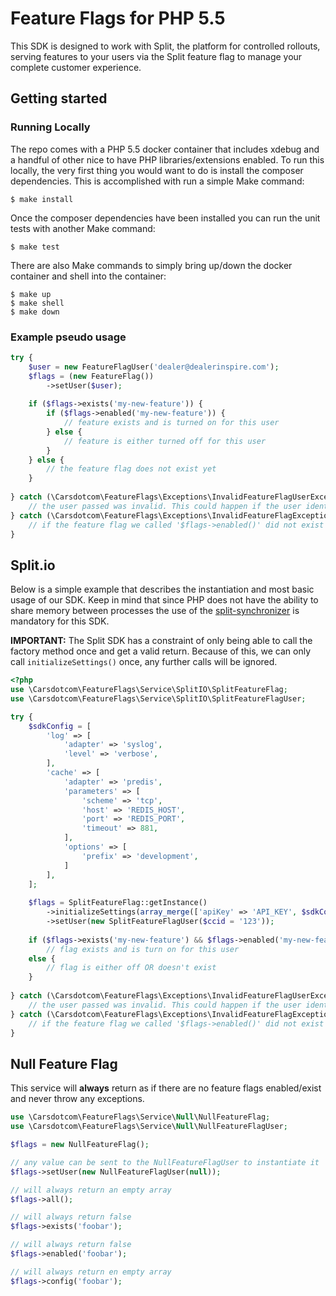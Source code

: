 # Feature Flags for PHP 5.5
This SDK is designed to work with Split, the platform for controlled rollouts, serving features to your users via the Split feature flag to manage your complete customer experience.


## Getting started

### Running Locally
The repo comes with a PHP 5.5 docker container that includes xdebug and a handful of other nice to have PHP libraries/extensions enabled. 
To run this locally, the very first thing you would want to do is install the composer dependencies. This is accomplished with run a simple Make command:
```shell
$ make install
```

Once the composer dependencies have been installed you can run the unit tests with another Make command:  
```shell
$ make test
```

There are also Make commands to simply bring up/down the docker container and shell into the container:
```shell
$ make up
$ make shell
$ make down
```

### Example pseudo usage

```php
try {
    $user = new FeatureFlagUser('dealer@dealerinspire.com');
    $flags = (new FeatureFlag())
        ->setUser($user);
       
    if ($flags->exists('my-new-feature')) {
        if ($flags->enabled('my-new-feature')) {
            // feature exists and is turned on for this user
        } else {
            // feature is either turned off for this user
        }
    } else {
        // the feature flag does not exist yet
    }
    
} catch (\Carsdotcom\FeatureFlags\Exceptions\InvalidFeatureFlagUserException $exception) {
    // the user passed was invalid. This could happen if the user identifier wasn't sent during creation
} catch (\Carsdotcom\FeatureFlags\Exceptions\InvalidFeatureFlagException $exception) {
    // if the feature flag we called '$flags->enabled()' did not exist in the system, this exception is thrown 
}
```

## Split.io
Below is a simple example that describes the instantiation and most basic usage of our SDK.
Keep in mind that since PHP does not have the ability to share memory between processes the use of the [split-synchronizer](https://help.split.io/hc/en-us/articles/360019686092-Split-Synchronizer-Proxy) is mandatory for this SDK.

**IMPORTANT:** The Split SDK has a constraint of only being able to call the factory method once and get a valid return.
Because of this, we can only call `initializeSettings()` once, any further calls will be ignored.  

```php
<?php
use \Carsdotcom\FeatureFlags\Service\SplitIO\SplitFeatureFlag;
use \Carsdotcom\FeatureFlags\Service\SplitIO\SplitFeatureFlagUser;

try {
    $sdkConfig = [
        'log' => [
            'adapter' => 'syslog',
            'level' => 'verbose',
        ],
        'cache' => [
            'adapter' => 'predis',
            'parameters' => [
                'scheme' => 'tcp',
                'host' => 'REDIS_HOST',
                'port' => 'REDIS_PORT',
                'timeout' => 881,
            ],
            'options' => [
                'prefix' => 'development',
            ]
        ],
    ];
    
    $flags = SplitFeatureFlag::getInstance()
        ->initializeSettings(array_merge(['apiKey' => 'API_KEY', $sdkConfig))
        ->setUser(new SplitFeatureFlagUser($ccid = '123'));
       
    if ($flags->exists('my-new-feature') && $flags->enabled('my-new-feature')) {
        // flag exists and is turn on for this user
    else {
        // flag is either off OR doesn't exist
    }
    
} catch (\Carsdotcom\FeatureFlags\Exceptions\InvalidFeatureFlagUserException $exception) {
    // the user passed was invalid. This could happen if the user identifier wasn't sent during creation
} catch (\Carsdotcom\FeatureFlags\Exceptions\InvalidFeatureFlagException $exception) {
    // if the feature flag we called '$flags->enabled()' did not exist in the system, this exception is thrown 
}
```

## Null Feature Flag
This service will **always** return as if there are no feature flags enabled/exist and never throw any exceptions.

```php
use \Carsdotcom\FeatureFlags\Service\Null\NullFeatureFlag;
use \Carsdotcom\FeatureFlags\Service\Null\NullFeatureFlagUser;

$flags = new NullFeatureFlag();

// any value can be sent to the NullFeatureFlagUser to instantiate it
$flags->setUser(new NullFeatureFlagUser(null));

// will always return an empty array
$flags->all();

// will always return false
$flags->exists('foobar');

// will always return false
$flags->enabled('foobar');

// will always return en empty array
$flags->config('foobar');
```